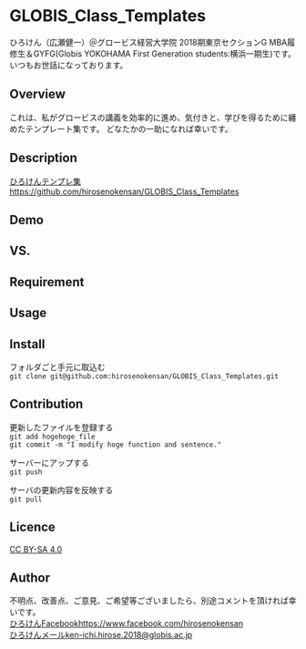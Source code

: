 # GLOBIS_Class_Templates

ひろけん（広瀬健一）＠グロービス経営大学院 2018期東京セクションG MBA履修生＆GYFG(Globis YOKOHAMA First Generation students:横浜一期生)です。
いつもお世話になっております。

## Overview
これは、私がグロービスの講義を効率的に進め、気付きと、学びを得るために纏めたテンプレート集です。
どなたかの一助になれば幸いです。


## Description
[ひろけんテンプレ集](https://github.com/hirosenokensan/GLOBIS_Class_Templates)<https://github.com/hirosenokensan/GLOBIS_Class_Templates>


## Demo

## VS. 

## Requirement

## Usage

## Install
フォルダごと手元に取込む  
`git clone git@github.com:hirosenokensan/GLOBIS_Class_Templates.git`


## Contribution
更新したファイルを登録する  
`git add hogehoge_file`  
`git commit -m "I modify hoge function and sentence."`  

サーバーにアップする  
`git push`  

サーバの更新内容を反映する  
`git pull`


## Licence
[CC BY-SA 4.0](https://creativecommons.org/licenses/by-sa/4.0/)  


## Author
不明点、改善点、ご意見、ご希望等ございましたら、別途コメントを頂ければ幸いです。  
[ひろけんFacebook](https://www.facebook.com/hirosenokensan)<https://www.facebook.com/hirosenokensan>  
[ひろけんメール](mailto:ken-ichi.hirose.2018@globis.ac.jp)<ken-ichi.hirose.2018@globis.ac.jp>  

